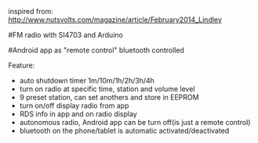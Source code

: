 inspired from: http://www.nutsvolts.com/magazine/article/February2014_Lindley

#FM radio with SI4703 and Arduino

#Android app as "remote control" bluetooth controlled

Feature:
* auto shutdown timer 1m/10m/1h/2h/3h/4h
* turn on radio at specific time, station and volume level
* 9 preset station, can set anothers and store in EEPROM
* turn on/off display radio from app
* RDS info in app and on radio display
* autonomous radio, Android app can be turn off(is just a remote control)
* bluetooth on the phone/tablet is automatic activated/deactivated
